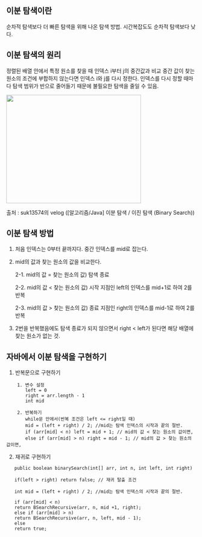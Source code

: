 ## 이분 탐색이란

순차적 탐색보다 더 빠른 탐색을 위해 나온 탐색 방법.
시간복잡도도 순차적 탐색보다 낮다.



## 이분 탐색의 원리

정렬된 배열 안에서 특정 원소를 찾을 때 인덱스 i부터 j의 중간값과 비교
중간 값이 찾는 원소의 조건에 부합하지 않는다면 인덱스 i와 j를 다시 정한다.
인덱스를 다시 정할 때마다 탐색 범위가 반으로 줄어들기 때문에 불필요한 탐색을 줄일 수 있음.

<img src="https://github.com/Java-A1gorithm-study/A1goritm-study/assets/122192096/75aadf22-0f9b-460a-8381-b6fc33d618f8" width="357" height="287"/>

출처 : suk13574의 velog ([알고리즘/Java] 이분 탐색 / 이진 탐색 (Binary Search))


## 이분 탐색 방법

1. 처음 인덱스는 0부터 끝까지다. 중간 인덱스를 mid로 잡는다.

2. mid의 값과 찾는 원소의 값을 비교한다.
   
    2-1. mid의 값 = 찾는 원소의 값) 탐색 종료
   
    2-2. mid의 값 < 찾는 원소의 값) 시작 지점인 left의 인덱스를 mid+1로 하여 2를 반복
   
    2-3. mid의 값 > 찾는 원소의 값) 종료 지점인 right의 인덱스를 mid-1로 하여 2를 반복

3. 2번을 반복했음에도 탐색 종료가 되지 않으면서 right < left가 된다면 해당 배열에 찾는 원소가 없는 것.



## 자바에서 이분 탐색을 구현하기

1. 반복문으로 구현하기

```
    1. 변수 설정
       left = 0
       right = arr.length - 1
       int mid

    2. 반복하기
       while문 안에서(반복 조건은 left <= right일 때)
       mid = (left + right) / 2; //mid는 탐색 인덱스의 시작과 끝의 절반.
       if (arr[mid] < n) left = mid + 1; // mid의 값 < 찾는 원소의 값이면,
       else if (arr[mid] > n) right = mid - 1; // mid의 값 > 찾는 원소의 값이면,
```

2. 재귀로 구현하기

```
   public boolean binarySearch(int[] arr, int n, int left, int right)

   if(left > right) return false; // 재귀 탈출 조건

   int mid = (left + right) / 2; //mid는 탐색 인덱스의 시작과 끝의 절반.

   if (arr[mid] < n)
   return BSearchRecursive(arr, n, mid +1, right);
   else if (arr[mid] > n)
   return BSearchRecursive(arr, n, left, mid - 1);
   else
   return true;
```


